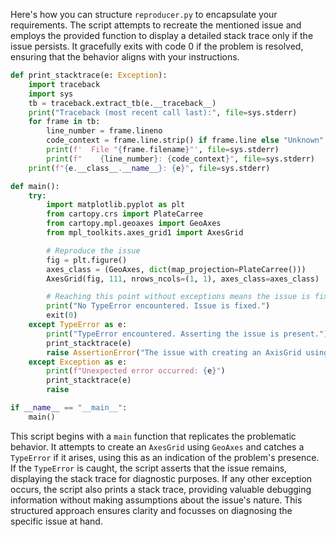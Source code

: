 Here's how you can structure `reproducer.py` to encapsulate your requirements. The script attempts to recreate the mentioned issue and employs the provided function to display a detailed stack trace only if the issue persists. It gracefully exits with code 0 if the problem is resolved, ensuring that the behavior aligns with your instructions.

```python
def print_stacktrace(e: Exception):
    import traceback
    import sys
    tb = traceback.extract_tb(e.__traceback__)
    print("Traceback (most recent call last):", file=sys.stderr)
    for frame in tb:
        line_number = frame.lineno
        code_context = frame.line.strip() if frame.line else "Unknown"
        print(f'  File "{frame.filename}"', file=sys.stderr)
        print(f"    {line_number}: {code_context}", file=sys.stderr)
    print(f"{e.__class__.__name__}: {e}", file=sys.stderr)

def main():
    try:
        import matplotlib.pyplot as plt
        from cartopy.crs import PlateCarree
        from cartopy.mpl.geoaxes import GeoAxes
        from mpl_toolkits.axes_grid1 import AxesGrid

        # Reproduce the issue
        fig = plt.figure()
        axes_class = (GeoAxes, dict(map_projection=PlateCarree()))
        AxesGrid(fig, 111, nrows_ncols=(1, 1), axes_class=axes_class)

        # Reaching this point without exceptions means the issue is fixed
        print("No TypeError encountered. Issue is fixed.")
        exit(0)
    except TypeError as e:
        print("TypeError encountered. Asserting the issue is present.")
        print_stacktrace(e)
        raise AssertionError("The issue with creating an AxisGrid using GeoAxes is present.") from e
    except Exception as e:
        print(f"Unexpected error occurred: {e}")
        print_stacktrace(e)
        raise

if __name__ == "__main__":
    main()
```

This script begins with a `main` function that replicates the problematic behavior. It attempts to create an `AxesGrid` using `GeoAxes` and catches a `TypeError` if it arises, using this as an indication of the problem's presence. If the `TypeError` is caught, the script asserts that the issue remains, displaying the stack trace for diagnostic purposes. If any other exception occurs, the script also prints a stack trace, providing valuable debugging information without making assumptions about the issue's nature. This structured approach ensures clarity and focusses on diagnosing the specific issue at hand.